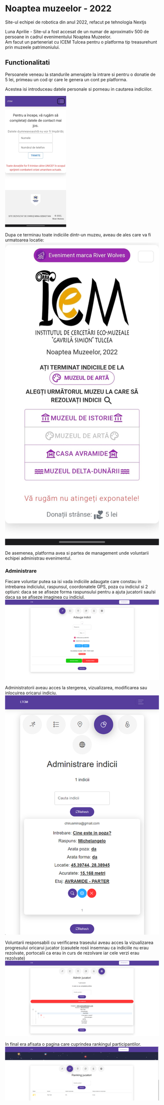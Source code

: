 # Noaptea muzeelor - 2022

Site-ul echipei de robotica din anul 2022, refacut pe tehnologia Nextjs

Luna Aprilie - Site-ul a fost accesat de un numar de aproximativ 500 de persoane in cadrul evenimentului Noaptea Muzeelor.\
Am facut un parteneriat cu ICEM Tulcea pentru o platforma tip treasurehunt prin muzeele patrimoniului.

## Functionalitati

Persoanele veneau la standurile amenajate la intrare si pentru o donatie de 5 lei, primeau un cod qr care le genera un cont pe platforma.

Acestea isi introduceau datele personale si porneau in cautarea indiciilor.

<img src="https://github.com/Minutzu321/river_wolves_2022/blob/master/imagini/t4.jpg?raw=true" width="200">

Dupa ce terminau toate indiciile dintr-un muzeu, aveau de ales care va fi urmatoarea locatie:
![imagine 2](https://github.com/Minutzu321/river_wolves_2022/blob/master/imagini/t5.jpg?raw=true)

De asemenea, platforma avea si partea de management unde voluntarii echipei administrau evenimentul.

### Administrare
Fiecare voluntar putea sa isi vada indiciile adaugate care constau in intrebarea indiciului, raspunsul, coordonatele GPS, poza cu indiciul si 2 optiuni: daca se se afiseze forma raspunsului pentru a ajuta jucatorii sau/si daca sa se afiseze imaginea cu indiciul.
![imagine 3](https://github.com/Minutzu321/river_wolves_2022/blob/master/imagini/t2.png?raw=true)

Administratorii aveau acces la stergerea, vizualizarea, modificarea sau inlocuirea oricarui indiciu.
![imagine 4](https://github.com/Minutzu321/river_wolves_2022/blob/master/imagini/t6.png?raw=true)

Voluntarii responsabili cu verificarea traseului aveau acces la vizualizarea progresului oricarui jucator
(casutele rosii insemnau ca indiciile nu erau rezolvate, portocalii ca erau in curs de rezolvare iar cele verzi erau rezolvate)
![imagine 5](https://github.com/Minutzu321/river_wolves_2022/blob/master/imagini/t3.png?raw=true)

In final era afisata o pagina care cuprindea rankingul participantilor.
![imagine 6](https://github.com/Minutzu321/river_wolves_2022/blob/master/imagini/t0.png?raw=true)
